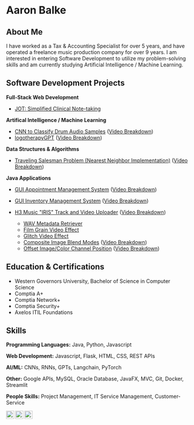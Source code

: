 <h1>Aaron Balke</h1>

<h2>About Me</h2>
I have worked as a Tax & Accounting Specialist for over 5 years, and have operated a freelance music production company for over 9 years. I am interested in entering Software Development to utilize my problem-solving skills and am currently studying Artificial Intelligence / Machine Learning.

<h2>Software Development Projects</h2>

<b>Full-Stack Web Development</b>

- [JOT: Simplified Clinical Note-taking](https://github.com/aabalke33/jotapp-demo)

<b>Artifical Intelligence / Machine Learning</b>

- [CNN to Classify Drum Audio Samples](https://github.com/aabalke33/drum-audio-classifier) ([Video Breakdown](https://www.youtube.com/watch?v=4DkwWLhBtOo))
- [logotherapyGPT](https://github.com/aabalke33/logotherapyGPT) ([Video Breakdown](https://www.youtube.com/watch?v=P8HKdp_gxko))

<b>Data Structures & Algorithms</b>
- [Traveling Salesman Problem (Nearest Neighbor Implementation)](https://github.com/aabalke33/traveling-salesman-problem/) ([Video Breakdown](https://www.youtube.com/watch?v=30iPiAMeQK8))

<b>Java Applications</b>

- [GUI Appointment Management System](https://github.com/aabalke33/app-mgmt-system) ([Video Breakdown](https://www.youtube.com/watch?v=2H9uRx9bGd8))
- [GUI Inventory Management System](https://github.com/aabalke33/inventory-mgmt-system) ([Video Breakdown](https://www.youtube.com/watch?v=mUjGZXsl3kU))

- [H3 Music "IRIS" Track and Video Uploader](https://github.com/h3music/iris-track-uploader) ([Video Breakdown](https://www.youtube.com/watch?v=DtZYZEKrGsw))
  - [WAV Metadata Retriever](https://github.com/aabalke33/wavfile)
  - [Film Grain Video Effect](https://github.com/aabalke33/film-grain-effect)
  - [Glitch Video Effect](https://github.com/aabalke33/glitch-video-effect)
  - [Composite Image Blend Modes](https://github.com/aabalke33/blend-modes) ([Video Breakdown](https://www.youtube.com/watch?v=mvTyBnEWVW0))
  - [Offset Image/Color Channel Position](https://github.com/aabalke33/rgb-offset) ([Video Breakdown](https://www.youtube.com/watch?v=fP4gSrhVJ30))

<h2>Education & Certifications</h2>

- Western Governors University, Bachelor of Science in Computer Science
- Comptia A+
- Comptia Network+
- Comptia Security+
- Axelos ITIL Foundations

<h2>Skills</h2>

**Programming Languages:** Java, Python, Javascript

**Web Development:** Javascript, Flask, HTML, CSS, REST APIs

**AI/ML:** CNNs, RNNs, GPTs, Langchain, PyTorch 

**Other:** Google APIs, MySQL, Oracle Database, JavaFX, MVC, Git, Docker, Streamlit

**People Skills:** Project Management, IT Service Management, Customer-Service


[<img align="left" alt="AaronBalke | LinkedIn" width="22px" src="https://cdn.jsdelivr.net/npm/simple-icons@v3/icons/gmail.svg" />][email]
[<img align="left" alt="AaronBalke | YouTube" width="22px" src="https://cdn.jsdelivr.net/npm/simple-icons@v3/icons/youtube.svg" />][youtube]
[<img align="left" alt="AaronBalke | LinkedIn" width="22px" src="https://cdn.jsdelivr.net/npm/simple-icons@v3/icons/linkedin.svg" />][linkedin]

[email]: mailto:aabalke33@gmail.com
[youtube]: https://www.youtube.com/@h3music
[linkedin]: https://linkedin.com/in/aaronbalke

<!--
Here are some ideas to get you started:

- 🔭 I’m currently working on ...
- 🌱 I’m currently learning ...
- 👯 I’m looking to collaborate on ...
- 🤔 I’m looking for help with ...
- 💬 Ask me about ...
- 📫 How to reach me: ...
- 😄 Pronouns: ...
- ⚡ Fun fact: ...
-->
